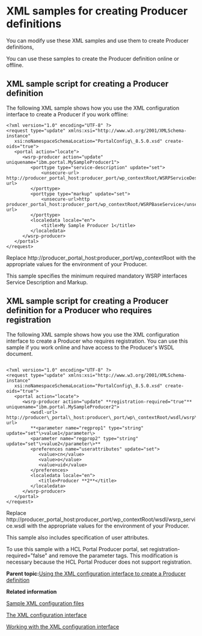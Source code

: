 # XML samples for creating Producer definitions 

You can modify use these XML samples and use them to create Producer definitions,

You can use these samples to create the Producer definition online or offline.

## XML sample script for creating a Producer definition

The following XML sample shows how you use the XML configuration interface to create a Producer if you work offline:

```
<?xml version="1.0" encoding="UTF-8" ?> 
<request type="update" xmlns:xsi="http://www.w3.org/2001/XMLSchema-instance"
   xsi:noNamespaceSchemaLocation="PortalConfig\_8.5.0.xsd" create-oids="true">
   <portal action="locate">
      <wsrp-producer action="update" uniquename="ibm.portal.MySampleProducer1">
         <porttype type="service-description" update="set">
             <unsecure-url> http://producer_portal_host:producer_port/wp_contextRoot/WSRPServiceDescriptionService</unsecure-url>
         </porttype>
         <porttype type="markup" update="set">
             <unsecure-url>http producer_portal_host:producer_port/wp_contextRoot/WSRPBaseService</unsecure-url>
         </porttype>
         <localedata locale="en">
             <title>My Sample Producer 1</title> 
         </localedata>
      </wsrp-producer>
   </portal>
</request>

```

Replace http://producer\_portal\_host:producer\_port/wp\_contextRoot with the appropriate values for the environment of your Producer.

This sample specifies the minimum required mandatory WSRP interfaces Service Description and Markup.

## XML sample script for creating a Producer definition for a Producer who requires registration

The following XML sample shows how you use the XML configuration interface to create a Producer who requires registration. You can use this sample if you work online and have access to the Producer's WSDL document.

```

<?xml version="1.0" encoding="UTF-8" ?>
<request type="update" xmlns:xsi="http://www.w3.org/2001/XMLSchema-instance"
   xsi:noNamespaceSchemaLocation="PortalConfig\_8.5.0.xsd" create-oids="true">
   <portal action="locate">
      <wsrp-producer action="update" **registration-required="true"** uniquename="ibm.portal.MySampleProducer2">
         <wsdl-url>  http://producer\_portal\_host:producer\_port/wp\_contextRoot/wsdl/wsrp\_service.wsdl</wsdl-url>
         **<parameter name="regprop1" type="string" update="set"\>value1</parameter\>
         <parameter name="regprop2" type="string" update="set"\>value2</parameter\>**
         <preferences name="userattributes" update="set">
            <value>cn</value>
            <value>o</value>
            <value>uid</value>
         </preferences>
         <localedata locale="en">
            <title>Producer **2**</title>
         </localedata>
      </wsrp-producer>
   </portal>
</request>

```

Replace http://producer\_portal\_host:producer\_port/wp\_contextRoot/wsdl/wsrp\_service.wsdl with the appropriate values for the environment of your Producer.

This sample also includes specification of user attributes.

To use this sample with a HCL Portal Producer portal, set registration-required="false" and remove the parameter tags. This modification is necessary because the HCL Portal Producer does not support registration.

**Parent topic:**[Using the XML configuration interface to create a Producer definition](../admin-system/wsrpt_cons_crtprd_xml.md)

**Related information**  


[Sample XML configuration files ](../admin-system/admxmsmp.md)

[The XML configuration interface ](../admin-system/admxmlai.md)

[Working with the XML configuration interface](../admin-system/adxmltsk.md)

